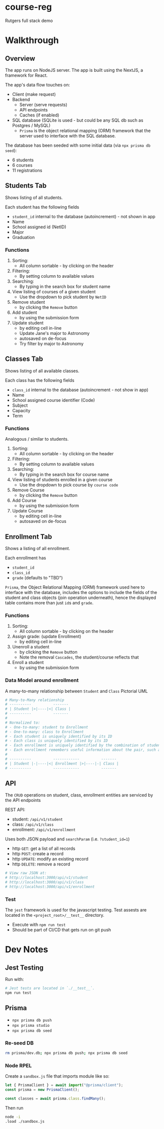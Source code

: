 # course-reg

Rutgers full stack demo

# Walkthrough

## Overview

The app runs on NodeJS server. The app is built using the NextJS, a framework for React.

The app's data flow touches on:

-   Client (make request)
-   Backend
    -   Server (serve requests)
    -   API endpoints
    -   Caches (if enabled)
-   SQL database (SQLite is used - but could be any SQL db such as Postgres / MySQL)
    -   `Prisma` is the object relational mapping (ORM) framework that the server used to interface with the SQL database.

The database has been seeded with some initial data (via `npx prisma db seed`):

-   6 students
-   6 courses
-   11 registrations

## Students Tab

Shows listing of all students.

Each student has the following fields

-   `student_id` internal to the database (autoincrement) - not shown in app
-   Name
-   School assigned id (NetID)
-   Major
-   Graduation

### Functions

1. Sorting:
    - All column sortable - by clicking on the header
2. Filtering:
    - By setting column to available values
3. Searching:
    - By typing in the search box for student name
4. View listing of courses of a given student
    - Use the dropdown to pick student by `NetID`
5. Remove student
    - by clicking the `Remove` button
6. Add student
    - by using the submission form
7. Update student
    - by editing cell in-line
    - Update Jane's major to Astronomy
    - autosaved on de-focus
    - Try filter by major to Astronomy

## Classes Tab

Shows listing of all available classes.

Each class has the following fields

-   `class_id` internal to the database (autoincrement - not show in app)
-   Name
-   School assigned course identifier (Code)
-   Subject
-   Capacity
-   Term

### Functions

Analogous / similar to students.

1. Sorting:
    - All column sortable - by clicking on the header
2. Filtering:
    - By setting column to available values
3. Searching:
    - By typing in the search box for course name
4. View listing of students enrolled in a given course
    - Use the dropdown to pick course by `course code`
5. Remove Course
    - by clicking the `Remove` button
6. Add Course
    - by using the submission form
7. Update Course
    - by editing cell in-line
    - autosaved on de-focus

## Enrollment Tab

Shows a listing of all enrollment.

Each enrollment has

-   `student_id`
-   `class_id`
-   `grade` (defaults to "TBD")

`Prisma`, the Object Relational Mapping (ORM) framework used here to interface with the database, includes the options to include the fields of the student and class objects (join operation underneath), hence the displayed table contains more than just `id`s and `grade`.

### Functions

1. Sorting:
    - All column sortable - by clicking on the header
2. Assign grade: (update Enrollment)
    - by editing cell in-line
3. Unenroll a student
    - by clicking the `Remove` button
    - Note the removal `Cascades`, the student/course reflects that
4. Enroll a student
    - by using the submission form

### Data Model around enrollment

A many-to-many relationship between `Student` and `Class`
Pictorial UML

```bash
# Many-to-Many relationship
# ----------          -------
# | Student |>|----|<| Class |
# ----------          -------
#
# Normalized to:
# - One-to-many: student to Enrollment
# - One-to-many: class to Enrollment
# - Each student is uniquely identified by its ID
# - Each class is uniquely identified by its ID
# - Each enrollment is uniquely identified by the combination of student_id and class_id
# - Each enrollment remembers useful information about the pair, such as "grade"
#
# ----------          ------------          -------
# | Student |-|----|<| Enrollment |>|----|-| Class |
# ----------          ------------          -------
```

## API

The `CRUD` operations on student, class, enrollment entities are serviced by the API endpoints

REST API:

-   student: `/api/v1/student`
-   class: `/api/v1/class`
-   enrollment: `/api/v1/enrollment`

Uses both JSON payload and `searchParam` (i.e. `?student_id=1`)

-   http `GET`: get a list of all records
-   http `POST`: create a record
-   http `UPDATE`: modify an existing record
-   http `DELETE`: remove a record

```bash
# View raw JSON at:
# http://localhost:3000/api/v1/student
# http://localhost:3000/api/v1/class
# http://localhost:3000/api/v1/enrollment
```

### Test

The `jest` framework is used for the javascript testing.
Test assests are located in the `<project_root>/__test__` directory.

-   Execute with `npm run test`
-   Should be part of CI/CD that gets run on git push

# Dev Notes

## Jest Testing

Run with:

```bash
# Jest tests are located in `./__test__`.
npm run test
```

## Prisma

-   `npx prisma db push`
-   `npx prisma studio`
-   `npx prisma db seed`

### Re-seed DB

```bash
rm prisma/dev.db; npx prisma db push; npx prisma db seed
```

### Node RPEL

Create a `sandbox.js` file that imports module like so:

```js
let { PrismaClient } = await import("@prisma/client");
const prisma = new PrismaClient();

const classes = await prisma.class.findMany();
```

Then run

```bash
node -i
.load ./sandbox.js
```
